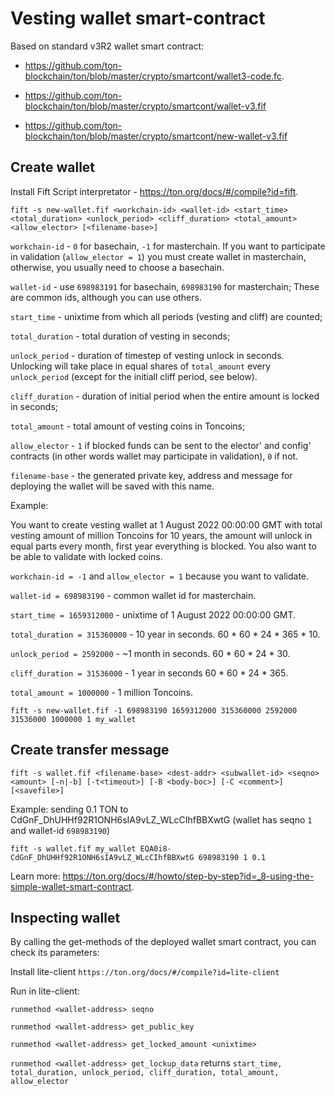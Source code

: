 # Vesting wallet smart-contract

Based on standard v3R2 wallet smart contract:

- https://github.com/ton-blockchain/ton/blob/master/crypto/smartcont/wallet3-code.fc.

- https://github.com/ton-blockchain/ton/blob/master/crypto/smartcont/wallet-v3.fif

- https://github.com/ton-blockchain/ton/blob/master/crypto/smartcont/new-wallet-v3.fif

## Create wallet

Install Fift Script interpretator - https://ton.org/docs/#/compile?id=fift.

`fift -s new-wallet.fif <workchain-id> <wallet-id> <start_time> <total_duration> <unlock_period> <cliff_duration> <total_amount> <allow_elector> [<filename-base>]`

`workchain-id` - `0` for basechain, `-1` for masterchain. If you want to participate in validation (`allow_elector = 1`) you must create wallet in masterchain, otherwise, you usually need to choose a basechain. 

`wallet-id` -  use `698983191` for basechain, `698983190` for masterchain; These are common ids, although you can use others.

`start_time` - unixtime from which all periods (vesting and cliff) are counted;

`total_duration` - total duration of vesting in seconds;

`unlock_period` - duration of timestep of vesting unlock in seconds. Unlocking will take place in equal shares of `total_amount` every `unlock_period` (except for the initiall cliff period, see below).

`cliff_duration` - duration of initial period when the entire amount is locked in seconds;

`total_amount` - total amount of vesting coins in Toncoins;

`allow_elector` - `1` if blocked funds can be sent to the elector'  and config' contracts (in other words wallet may participate in validation), `0` if not.

`filename-base` - the generated private key, address and message for deploying the wallet will be saved with this name.

Example: 

You want to create vesting wallet at 1 August 2022 00:00:00 GMT with total vesting amount of million Toncoins for 10 years, the amount will unlock in equal parts every month, first year everything is blocked.
You also want to be able to validate with locked coins.

`workchain-id = -1` and `allow_elector = 1` because you want to validate.

`wallet-id = 698983190` - common wallet id for masterchain.

`start_time = 1659312000` - unixtime of 1 August 2022 00:00:00 GMT.

`total_duration = 315360000` - 10 year in seconds. 60 * 60 * 24 * 365 * 10.

`unlock_period = 2592000` - ~1 month in seconds. 60 * 60 * 24 * 30.

`cliff_duration = 31536000` - 1 year in seconds 60 * 60 * 24 * 365.

`total_amount = 1000000` - 1 million Toncoins.

`fift -s new-wallet.fif -1 698983190 1659312000 315360000 2592000 31536000 1000000 1 my_wallet`

## Create transfer message

`fift -s wallet.fif <filename-base> <dest-addr> <subwallet-id> <seqno> <amount> [-n|-b] [-t<timeout>] [-B <body-boc>] [-C <comment>] [<savefile>]`

Example: sending 0.1 TON to CdGnF_DhUHHf92R1ONH6sIA9vLZ_WLcCIhfBBXwtG (wallet has seqno `1` and wallet-id `698983190`)

`fift -s wallet.fif my_wallet EQA0i8-CdGnF_DhUHHf92R1ONH6sIA9vLZ_WLcCIhfBBXwtG 698983190 1 0.1`

Learn more: https://ton.org/docs/#/howto/step-by-step?id=_8-using-the-simple-wallet-smart-contract.

## Inspecting wallet

By calling the get-methods of the deployed wallet smart contract, you can check its parameters:

Install lite-client `https://ton.org/docs/#/compile?id=lite-client`

Run in lite-client:

`runmethod <wallet-address> seqno`

`runmethod <wallet-address> get_public_key`

`runmethod <wallet-address> get_locked_amount <unixtime>`

`runmethod <wallet-address> get_lockup_data` returns `start_time, total_duration, unlock_period, cliff_duration, total_amount, allow_elector`
